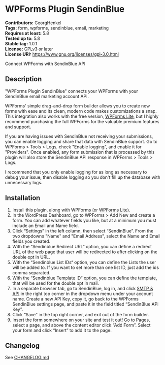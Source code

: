# WPForms Plugin SendinBlue

**Contributors:** GeorgHenkel  
**Tags:** form, wpforms, sendinblue, email, marketing  
**Requires at least:** 5.8  
**Tested up to:** 5.8  
**Stable tag:** 1.0.1  
**License:** GPLv3 or later  
**License URI:** https://www.gnu.org/licenses/gpl-3.0.html

Connect WPForms with SendinBlue API

## Description

"WPForms Plugin SendinBlue" connects your WPForms with your SendinBlue email marketing account API.

WPForms' simple drag-and-drop form builder allows you to create new forms with ease and its clean, modern code makes customizations a snap. This integration also works with the free version, [WPForms Lite](https://wordpress.org/plugins/wpforms-lite/), but I highly recommend purchasing the full WPForms for the valuable premium features and support.

If you are having issues with SendinBlue not receiving your submissions, you can enable logging and share that data with SendinBlue support. Go to WPForms > Tools > Logs, check "Enable logging", and enable it for "Providers". Once enabled, any form submission that is processed by this plugin will also store the SendinBlue API response in WPForms > Tools > Logs.

I recommend that you only enable logging for as long as necessary to debug your issue, then disable logging so you don't fill up the database with unnecessary logs.

## Installation

1. Install this plugin, along with WPForms (or [WPForms Lite](https://wordpress.org/plugins/wpforms-lite/)).
2. In the WordPress Dashboard, go to WPForms > Add New and create a form. You can add whatever fields you like, but at a minimum you must include an Email and Name field.
3. Click “Settings” in the left column, then select “SendinBlue”. From the two dropdowns "Name" and "Email Address", select the Name and Email fields you created.
4. With the “Sendinblue Redirect URL“ option, you can define a redirect URL of the web page that user will be redirected to after clicking on the double opt in URL.
5. With the “Sendinblue List IDs“ option, you can define the Lists the user will be added to. If you want to set more than one list ID, just add the ids comma separated.
6. With the “Sendinblue Template ID“ option, you can define the template, that will be used for the double opt in mail.
7. In a separate browser tab, go to SendinBlue, log in, and click [SMTP & API](https://account.sendinblue.com/advanced/api) in the right top corner in the dropdown menu under your account name. Create a new API Key, copy it, go back to the WPForms SendinBlue settings page, and paste it in the field titled “SendinBlue API Key”.
9. Click “Save” in the top right corner, and exit out of the form builder.
10. Insert the form somewhere on your site and test it out! Go to Pages, select a page, and above the content editor click “Add Form”. Select your form and click “Insert” to add it to the page.

## Changelog
See [CHANGELOG.md](https://github.com/GeorgHenkel/wpforms-plugin-sendinblue/blob/main/CHANGELOG.md)
